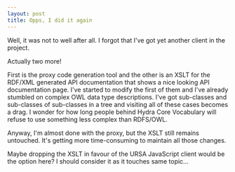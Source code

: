 ```yaml
---
layout: post
title: Opps, I did it again
---
```


Well, it was not to well after all. I forgot that I've got yet another client in the project.

Actually two more!

First is the proxy code generation tool and the other is an XSLT for the RDF/XML generated API documentation that shows a nice looking API documentation page.
I've started to modify the first of them and I've already stumbled on complex OWL data type descriptions.
I've got sub-classes and sub-classes of sub-classes in a tree and visiting all of these cases becomes a drag.
I wonder for how long people behind Hydra Core Vocabulary will refuse to use something less complex than RDFS/OWL.

Anyway, I'm almost done with the proxy, but the XSLT still remains untouched. It's getting more time-consuming to maintain all those changes.

Maybe dropping the XSLT in favour of the URSA JavaScript client would be the option here? I should consider it as it touches same topic...